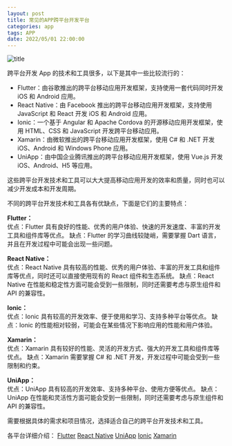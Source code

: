 ```yaml
---
layout: post
title: 常见的APP跨平台开发平台
categories: app 
tags: APP
date: 2022/05/01 22:00:00
---
```


![title](https://image.sideproject.cn/titlex/titlex_218.jpg)

跨平台开发 App 的技术和工具很多，以下是其中一些比较流行的：

- Flutter：由谷歌推出的跨平台移动应用开发框架，支持使用一套代码同时开发 iOS 和 Android 应用。
- React Native：由 Facebook 推出的跨平台移动应用开发框架，支持使用 JavaScript 和 React 开发 iOS 和 Android 应用。
- Ionic：一个基于 Angular 和 Apache Cordova 的开源移动应用开发框架，使用 HTML、CSS 和 JavaScript 开发跨平台移动应用。
- Xamarin：由微软推出的跨平台移动应用开发框架，使用 C# 和 .NET 开发 iOS、Android 和 Windows Phone 应用。
- UniApp：由中国企业腾讯推出的跨平台移动应用开发框架，使用 Vue.js 开发 iOS、Android、H5 等应用。

这些跨平台开发技术和工具可以大大提高移动应用开发的效率和质量，同时也可以减少开发成本和开发周期。

不同的跨平台开发技术和工具各有优缺点，下面是它们的主要特点：

**Flutter：**  
优点：Flutter 具有良好的性能、优秀的用户体验、快速的开发速度、丰富的开发工具和组件库等优点。
缺点：Flutter 的学习曲线较陡峭，需要掌握 Dart 语言，并且在开发过程中可能会出现一些问题。

**React Native：**  
优点：React Native 具有较高的性能、优秀的用户体验、丰富的开发工具和组件库等优点，同时还可以直接使用现有的 React 组件和生态系统。
缺点：React Native 在性能和稳定性方面可能会受到一些限制，同时还需要考虑与原生组件和 API 的兼容性。

**Ionic：**  
优点：Ionic 具有较高的开发效率、便于使用和学习、支持多种平台等优点。
缺点：Ionic 的性能相对较弱，可能会在某些情况下影响应用的性能和用户体验。

**Xamarin：**  
优点：Xamarin 具有较好的性能、灵活的开发方式、强大的开发工具和组件库等优点。
缺点：Xamarin 需要掌握 C# 和 .NET 开发，开发过程中可能会受到一些限制和约束。

**UniApp：**  
优点：UniApp 具有较高的开发效率、支持多种平台、使用方便等优点。
缺点：UniApp 在性能和灵活性方面可能会受到一些限制，同时还需要考虑与原生组件和 API 的兼容性。

需要根据具体的需求和项目情况，选择适合自己的跨平台开发技术和工具。


各平台详细介绍：
[Flutter](/app/platform-flutter.html)
[React Native](/app/platform-react-native.html)
[UniApp](/app/platform-uniapp.html)
[Ionic](/app/platform-ionic.html)
[Xamarin](/app/platform-xamarin.html)
